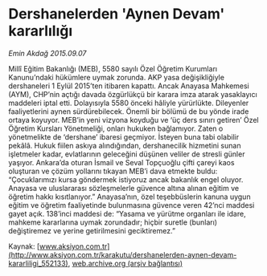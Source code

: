 # Dershanelerden 'Aynen Devam' kararlılığı

*Emin Akdağ 2015.09.07*

<div class="pNewsDetailMainContent ctx_content" itemprop="articleBody">
 <p>
  Millî Eğitim Bakanlığı (MEB), 5580 sayılı Özel Öğretim Kurumları Kanunu’ndaki hükümlere uymak zorunda. AKP yasa değişikliğiyle dershaneleri 1 Eylül 2015’ten itibaren kapattı. Ancak Anayasa Mahkemesi (AYM), CHP’nin açtığı davada özgürlükçü bir karara imza atarak yasaklayıcı maddeleri iptal etti. Dolayısıyla 5580 önceki hâliyle yürürlükte. Dileyenler faaliyetlerini aynen sürdürebilecek. Önemli bir bölümü de bu yönde irade ortaya koyuyor. MEB’in yeni vizyona koyduğu ve ‘üç ders sınırı getiren’ Özel Öğretim Kursları Yönetmeliği, onları hukuken bağlamıyor. Zaten o yönetmelikte de ‘dershane’ ibaresi geçmiyor. İsteyen buna tabi olabilir pekâlâ. Hukuk fiilen askıya alındığından, dershanecilik hizmetini sunan işletmeler kadar, evlatlarının geleceğini düşünen veliler de stresli günler yaşıyor. Ankara’da oturan İsmail ve Seval Topçuoğlu çifti çareyi kaos oluşturan ve çözüm yollarını tıkayan MEB’i dava etmekte buldu: “Çocuklarımızı kursa göndermek istiyoruz ancak bakanlık engel oluyor. Anayasa ve uluslararası sözleşmelerle güvence altına alınan eğitim ve öğretim hakkı kısıtlanıyor.” Anayasa’nın, özel teşebbüslerin kanuna uygun eğitim ve öğretim faaliyetinde bulunmasına güvence veren 42’nci maddesi gayet açık. 138’inci maddesi de: “Yasama ve yürütme organları ile idare, mahkeme kararlarına uymak zorundadır; hiçbir suretle (bunları) değiştiremez ve yerine getirilmesini geciktiremez.”
 </p>
</div>


Kaynak: [www.aksiyon.com.tr](http://www.aksiyon.com.tr/karakutu/dershanelerden-aynen-devam-kararliligi_552133), [web.archive.org (arşiv bağlantısı)](http://web.archive.org/web/20160103084943/http://www.aksiyon.com.tr/karakutu/dershanelerden-aynen-devam-kararliligi_552133)

